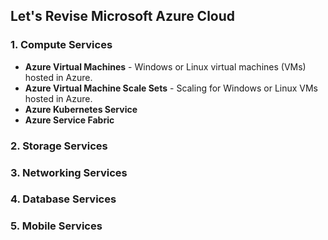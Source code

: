 ## Let's Revise Microsoft Azure Cloud

### 1. Compute Services
- <b>Azure Virtual Machines</b> - Windows or Linux virtual machines (VMs) hosted in Azure.
- <b>Azure Virtual Machine Scale Sets</b> - Scaling for Windows or Linux VMs hosted in Azure.
- <b>Azure Kubernetes Service</b>
- <b>Azure Service Fabric</b>
### 2. Storage Services
### 3. Networking Services
### 4. Database Services
### 5. Mobile Services

